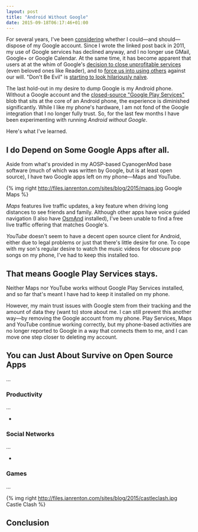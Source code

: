 ```yaml
---
layout: post
title: "Android Without Google"
date: 2015-09-18T06:17:46+01:00
---
```


For several years, I've been [considering](/blog/could-i-live-without/) whether I could&mdash;and should&mdash;dispose of my Google account. Since I wrote the linked post back in 2011, my use of Google services has declined anyway, and I no longer use GMail, Google+ or Google Calendar. At the same time, it has become apparent that users at at the whim of Google's [decision to close unprofitable services](/blog/google-reader-vs-do-no-evil/) (even beloved ones like Reader), and to [force us into using others](http://phandroid.com/2013/11/11/do-you-hate-the-new-google-youtube-comments/) against our will. "Don't Be Evil" is [starting to look hilariously na&iuml;ve](http://gizmodo.com/5878987/its-official-google-is-evil-now).

The last hold-out in my desire to dump Google is my Android phone. Without a Google account and the [closed-source "Google Play Services"](http://arstechnica.com/gadgets/2013/10/googles-iron-grip-on-android-controlling-open-source-by-any-means-necessary/) blob that sits at the core of an Android phone, the experience is diminished significantly. While I like my phone's hardware, I am not fond of the Google integration that I no longer fully trust. So, for the last few months I have been experimenting with running *Android without Google*.

Here's what I've learned.

## I do Depend on Some Google Apps after all.

Aside from what's provided in my AOSP-based CyanogenMod base software (much of which was written by Google, but is at least open source), I have two Google apps left on my phone&mdash;Maps and YouTube.

{% img right http://files.ianrenton.com/sites/blog/2015/maps.jpg Google Maps %}

*Maps* features live traffic updates, a key feature when driving long distances to see friends and family. Although other apps have voice guided navigation (I also have [OsmAnd](http://osmand.net/) installed), I've been unable to find a free live traffic offering that matches Google's.

*YouTube* doesn't seem to have a decent open source client for Android, either due to legal problems or just that there's little desire for one. To cope with my son's regular desire to watch the music videos for obscure pop songs on my phone, I've had to keep this installed too.

## That means Google Play Services stays.

Neither Maps nor YouTube works without Google Play Services installed, and so far that's meant I have had to keep it installed on my phone.

However, my main trust issues with Google stem from their tracking and the amount of data they (want to) store about me. I can still prevent this another way&mdash;by removing the Google account from my phone. Play Services, Maps and YouTube continue working correctly, but my phone-based activities are no longer reported to Google in a way that connects them to me, and I can move one step closer to deleting my account.

## You can Just About Survive on Open Source Apps

...

### Productivity

...

*


### Social Networks

...

*


### Games

...

{% img right http://files.ianrenton.com/sites/blog/2015/castleclash.jpg Castle Clash %}

## Conclusion
